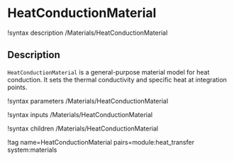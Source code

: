 # HeatConductionMaterial

!syntax description /Materials/HeatConductionMaterial

## Description

`HeatConductionMaterial` is a general-purpose material model for heat conduction.  It sets
the thermal conductivity and specific heat at integration points.

!syntax parameters /Materials/HeatConductionMaterial

!syntax inputs /Materials/HeatConductionMaterial

!syntax children /Materials/HeatConductionMaterial

!tag name=HeatConductionMaterial pairs=module:heat_transfer system:materials
